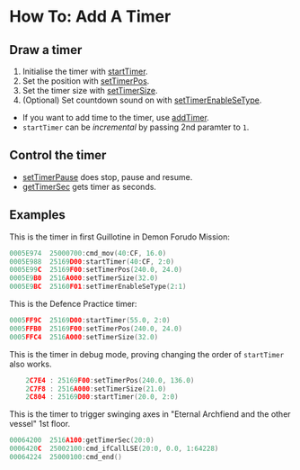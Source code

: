 # How To: Add A Timer

## Draw a timer

1. Initialise the timer with [startTimer](../starttimer.md).
2. Set the position with [setTimerPos](../settimerpos.md).
3. Set the timer size with [setTimerSize](../settimersize.md).
4. (Optional) Set countdown sound on with [setTimerEnableSeType](../settimerenablesetype.md).

- If you want to add time to the timer, use [addTimer](../addtimer.md).
- `startTimer` can be *incremental* by passing 2nd paramter to `1`.

## Control the timer

- [setTimerPause](../settimerpause.md) does stop, pause and resume.
- [getTimerSec](../gettimersec.md) gets timer as seconds.

## Examples

This is the timer in first Guillotine in Demon Forudo Mission:

```c
0005E974  25000700:cmd_mov(40:CF, 16.0)
0005E988  25169D00:startTimer(40:CF, 2:0)
0005E99C  25169F00:setTimerPos(240.0, 24.0)
0005E9B0  2516A000:setTimerSize(32.0)
0005E9BC  25160F01:setTimerEnableSeType(2:1)
```

This is the Defence Practice timer:

```c
0005FF9C  25169D00:startTimer(55.0, 2:0)
0005FFB0  25169F00:setTimerPos(240.0, 24.0)
0005FFC4  2516A000:setTimerSize(32.0)
```

This is the timer in debug mode, proving changing the order of `startTimer` also works.

```c
	2C7E4 : 25169F00:setTimerPos(240.0, 136.0)
	2C7F8 : 2516A000:setTimerSize(21.0)
	2C804 : 25169D00:startTimer(20.0, 2:0)
```

This is the timer to trigger swinging axes in "Eternal Archfiend and the other vessel" 1st floor.

```c
00064200  2516A100:getTimerSec(20:0)
0006420C  25002100:cmd_ifCallLSE(20:0, 0.0, 1:64228)
00064224  25000100:cmd_end()
```